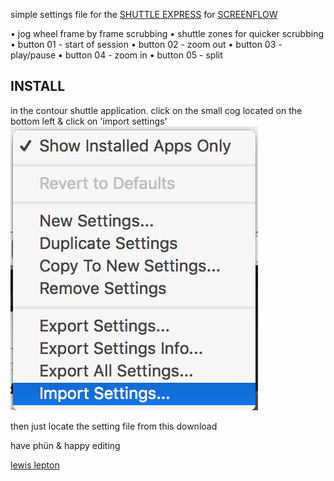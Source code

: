 simple settings file for the [SHUTTLE EXPRESS](http://www.contourdesign.com/UK/product/shuttlexpress/) for [SCREENFLOW](https://www.telestream.net/screenflow/overview.htm)

• jog wheel frame by frame scrubbing
• shuttle zones for quicker scrubbing
• button 01 - start of session
• button 02 - zoom out
• button 03 - play/pause
• button 04 - zoom in
• button 05 - split

INSTALL
------
in the contour shuttle application. click on the small cog located on the bottom left & click on 'import settings'
![image](img/import.png)

then just locate the setting file from this download

have phün & happy editing

[lewis lepton](https://lewislepton.com)